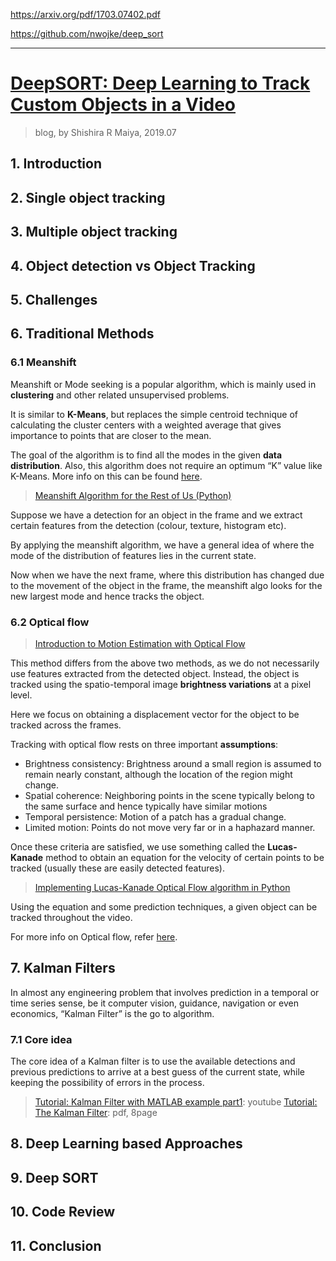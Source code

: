 https://arxiv.org/pdf/1703.07402.pdf

https://github.com/nwojke/deep_sort





















---

# [DeepSORT: Deep Learning to Track Custom Objects in a Video](https://nanonets.com/blog/object-tracking-deepsort/)

> blog, by Shishira R Maiya, 2019.07

## 1. Introduction
## 2. Single object tracking
## 3. Multiple object tracking
## 4. Object detection vs Object Tracking
## 5. Challenges
## 6. Traditional Methods

### 6.1 Meanshift

Meanshift or Mode seeking is a popular algorithm, which is mainly used in **clustering** and other related unsupervised problems. 

It is similar to **K-Means**, but replaces the simple centroid technique of calculating the cluster centers with a weighted average that gives importance to points that are closer to the mean. 

The goal of the algorithm is to find all the modes in the given **data distribution**. Also, this algorithm does not require an optimum “K” value like K-Means. More info on this can be found [here](http://www.chioka.in/meanshift-algorithm-for-the-rest-of-us-python/).

> [Meanshift Algorithm for the Rest of Us (Python)](http://www.chioka.in/meanshift-algorithm-for-the-rest-of-us-python/)

Suppose we have a detection for an object in the frame and we extract certain features from the detection (colour, texture, histogram etc). 

By applying the meanshift algorithm, we have a general idea of where the mode of the distribution of features lies in the current state. 

Now when we have the next frame, where this distribution has changed due to the movement of the object in the frame, the meanshift algo looks for the new largest mode and hence tracks the object.

### 6.2 Optical flow

> [Introduction to Motion Estimation with Optical Flow](https://nanonets.com/blog/optical-flow/)

This method differs from the above two methods, as we do not necessarily use features extracted from the detected object. Instead, the object is tracked using the spatio-temporal image **brightness variations** at a pixel level.

Here we focus on obtaining a displacement vector for the object to be tracked across the frames. 

Tracking with optical flow rests on three important **assumptions**:

- Brightness consistency: Brightness around a small region is assumed to remain nearly constant, although the location of the region might change.
- Spatial coherence: Neighboring points in the scene typically belong to the same surface and hence typically have similar motions
- Temporal persistence: Motion of a patch has a gradual change.
- Limited motion: Points do not move very far or in a haphazard manner.

Once these criteria are satisfied, we use something called the **Lucas-Kanade** method to obtain an equation for the velocity of certain points to be tracked (usually these are easily detected features). 

> [Implementing Lucas-Kanade Optical Flow algorithm in Python](https://sandipanweb.wordpress.com/2018/02/25/implementing-lucas-kanade-optical-flow-algorithm-in-python/)

Using the equation and some prediction techniques, a given object can be tracked throughout the video.

For more info on Optical flow, refer [here](https://docs.opencv.org/3.4/d4/dee/tutorial_optical_flow.html).



## 7. Kalman Filters

In almost any engineering problem that involves prediction in a temporal or time series sense, be it computer vision, guidance, navigation or even economics, “Kalman Filter” is the go to algorithm.

### 7.1 Core idea

The core idea of a Kalman filter is to use the available detections and previous predictions to arrive at a best guess of the current state, while keeping the possibility of errors in the process.

> [Tutorial: Kalman Filter with MATLAB example part1](https://www.youtube.com/watch?v=FkCT_LV9Syk): youtube
> [Tutorial: The Kalman Filter](http://web.mit.edu/kirtley/kirtley/binlustuff/literature/control/Kalman%20filter.pdf): pdf, 8page


## 8. Deep Learning based Approaches
## 9. Deep SORT
## 10. Code Review
## 11. Conclusion